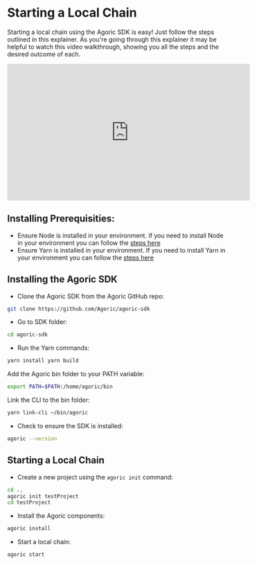 # Starting a Local Chain
Starting a local chain using the Agoric SDK is easy! Just follow the steps outlined in this explainer. 
As you're going through this explainer it may be helpful to watch this video walkthrough, showing you all the steps and the desired outcome of each.
<iframe width="560" height="315" src="https://www.youtube.com/embed/XT1S4E1h-jM" title="YouTube video player" frameborder="0" allow="accelerometer; autoplay; clipboard-write; encrypted-media; gyroscope; picture-in-picture" allowfullscreen></iframe>

## Installing Prerequisities:
- Ensure Node is installed in your environment. If you need to install Node in your environment you can follow the [steps here](https://docs.agoric.com/guides/getting-started/#installing-nvm-and-node)
- Ensure Yarn is installed in your environment. If you need to install Yarn in your environment you can follow the [steps here](https://docs.agoric.com/guides/getting-started/#installing-yarn)

## Installing the Agoric SDK
- Clone the Agoric SDK from the Agoric GitHub repo:
 ```sh
git clone https://github.com/Agoric/agoric-sdk
```

- Go to SDK folder:
```sh
cd agoric-sdk
```

- Run the Yarn commands:
```sh
yarn install yarn build
```

Add the Agoric bin folder to your PATH variable:
```sh
export PATH=$PATH:/home/agoric/bin
```

Link the CLI to the bin folder:
```sh
yarn link-cli ~/bin/agoric
```

- Check to ensure the SDK is installed:
```sh
agoric --version
```

## Starting a Local Chain
- Create a new project using the `agoric init` command:
```sh
cd .. 
agoric init testProject
cd testProject
```

- Install the Agoric components:
```sh
agoric install
```

- Start a local chain:
```sh
agoric start
```
